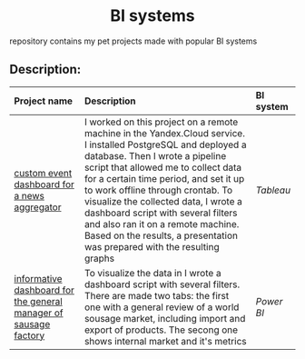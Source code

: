 <center><h1>BI systems</h1></center>

<p align=left>
repository  contains my pet projects made with popular BI systems

## Description:

| Project name | Description | BI system |
| :---------------------- | :---------------------- | :---------------------- |
| [custom event dashboard for a news aggregator](https://github.com/taisiiap/Training-BI-systems/tree/main/Tableau%20Public) | I worked on this project on a remote machine in the Yandex.Cloud service. I installed PostgreSQL and deployed a database. Then I wrote a pipeline script that allowed me to collect data for a certain time period, and set it up to work offline through crontab. To visualize the collected data, I wrote a dashboard script with several filters and also ran it on a remote machine. Based on the results, a presentation was prepared with the resulting graphs | *Tableau* |
| [informative dashboard for the general manager of sausage factory](https://github.com/taisiiap/Training-BI-systems/tree/main/Power-BI) | To visualize the data in I wrote a dashboard script with several filters. There are made two tabs: the first one with a general review of a world sousage market, including import and export of products. The secong one shows internal market and it's metrics | *Power BI* |

